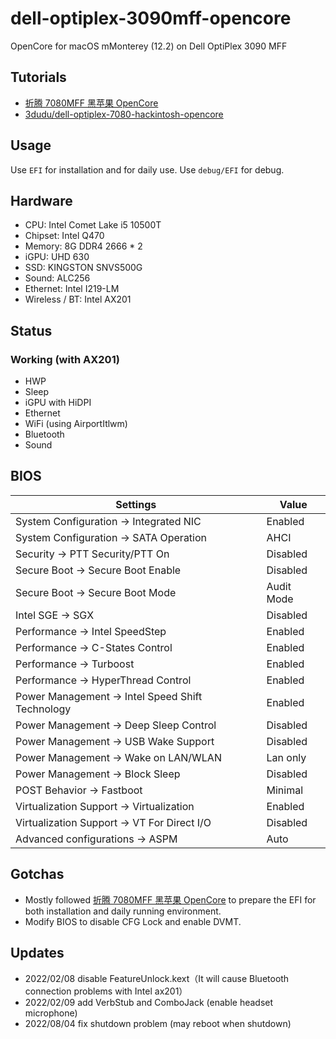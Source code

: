 # dell-optiplex-3090mff-opencore

OpenCore for macOS mMonterey (12.2) on Dell OptiPlex 3090 MFF

## Tutorials

-   [折腾 7080MFF 黑苹果 OpenCore](https://www.jianshu.com/p/d7cfaae60509)
-   [3dudu/dell-optiplex-7080-hackintosh-opencore](https://github.com/3dudu/dell-optiplex-7080-hackintosh-opencore)

## Usage

Use `EFI` for installation and for daily use.
Use `debug/EFI` for debug.

## Hardware

-   CPU: Intel Comet Lake i5 10500T
-   Chipset: Intel Q470
-   Memory: 8G DDR4 2666 \* 2
-   iGPU: UHD 630
-   SSD: KINGSTON SNVS500G
-   Sound: ALC256
-   Ethernet: Intel I219-LM
-   Wireless / BT: Intel AX201

## Status

### Working (with AX201)

-   HWP
-   Sleep
-   iGPU with HiDPI
-   Ethernet
-   WiFi (using AirportItlwm)
-   Bluetooth
-   Sound
## BIOS

|Settings|Value|
|----|---|
|System Configuration → Integrated NIC | Enabled |
|System Configuration → SATA Operation | AHCI |
|Security → PTT Security/PTT On | Disabled |
|Secure Boot → Secure Boot Enable | Disabled |
|Secure Boot → Secure Boot Mode | Audit Mode |
|Intel SGE → SGX | Disabled |
|Performance → Intel SpeedStep | Enabled |
|Performance → C-States Control | Enabled |
|Performance → Turboost | Enabled |
|Performance → HyperThread Control | Enabled |
|Power Management → Intel Speed Shift Technology | Enabled |
|Power Management → Deep Sleep Control | Disabled |
|Power Management → USB Wake Support | Disabled |
|Power Management → Wake on LAN/WLAN | Lan only |
|Power Management → Block Sleep | Disabled |
|POST Behavior → Fastboot | Minimal |
|Virtualization Support → Virtualization | Enabled |
|Virtualization Support → VT For Direct I/O | Disabled |
|Advanced configurations → ASPM | Auto |

## Gotchas

- Mostly followed [折腾 7080MFF 黑苹果 OpenCore](https://www.jianshu.com/p/d7cfaae60509) to prepare the EFI for both installation and daily running environment.
- Modify BIOS to disable CFG Lock and enable DVMT.

## Updates
- 2022/02/08 disable FeatureUnlock.kext（It will cause Bluetooth connection problems with Intel ax201）
- 2022/02/09 add VerbStub and ComboJack (enable headset microphone)
- 2022/08/04 fix shutdown problem (may reboot when shutdown)
